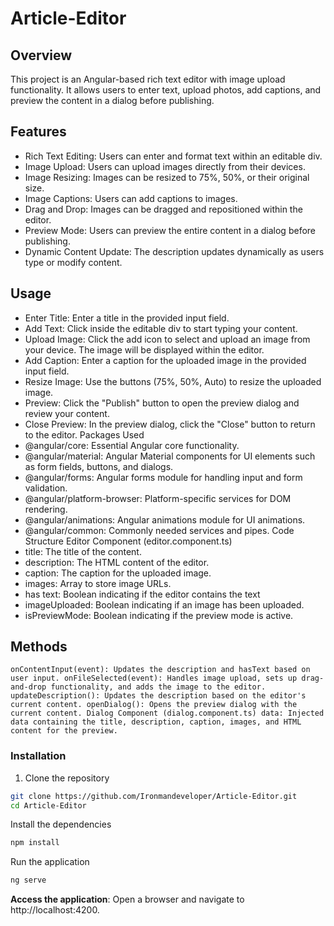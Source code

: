 
# Article-Editor

## Overview

This project is an Angular-based rich text editor with image upload functionality. It allows users to enter text, upload photos, add captions, and preview the content in a dialog before publishing.


## Features

-	Rich Text Editing: Users can enter and format text within an editable div.
-	Image Upload: Users can upload images directly from their devices.
-	Image Resizing: Images can be resized to 75%, 50%, or their original size.
-	Image Captions: Users can add captions to images.
-	Drag and Drop: Images can be dragged and repositioned within the editor.
-	Preview Mode: Users can preview the entire content in a dialog before publishing.
-	Dynamic Content Update: The description updates dynamically as users type or modify content.


## Usage
-	Enter Title: Enter a title in the provided input field.
-	Add Text: Click inside the editable div to start typing your content.
-	Upload Image: Click the add icon to select and upload an image from your device. The image will be displayed within the editor.
-	Add Caption: Enter a caption for the uploaded image in the provided input field.
-	Resize Image: Use the buttons (75%, 50%, Auto) to resize the uploaded image.
-	Preview: Click the "Publish" button to open the preview dialog and review your content.
-	Close Preview: In the preview dialog, click the "Close" button to return to the editor.
Packages Used
-	@angular/core: Essential Angular core functionality.
-	@angular/material: Angular Material components for UI elements such as form fields, buttons, and dialogs.
-	@angular/forms: Angular forms module for handling input and form validation.
-	@angular/platform-browser: Platform-specific services for DOM rendering.
-	@angular/animations: Angular animations module for UI animations.
-	@angular/common: Commonly needed services and pipes.
Code Structure
Editor Component (editor.component.ts)
-	title: The title of the content.
-	description: The HTML content of the editor.
-	caption: The caption for the uploaded image.
-	images: Array to store image URLs.
-	has text: Boolean indicating if the editor contains the text
-	imageUploaded: Boolean indicating if an image has been uploaded.
-	isPreviewMode: Boolean indicating if the preview mode is active.

## Methods
``
onContentInput(event): Updates the description and hasText based on user input.
onFileSelected(event): Handles image upload, sets up drag-and-drop functionality, and adds the image to the editor.
updateDescription(): Updates the description based on the editor's current content.
openDialog(): Opens the preview dialog with the current content.
Dialog Component (dialog.component.ts)
data: Injected data containing the title, description, caption, images, and HTML content for the preview.
``

 ### Installation

1. Clone the repository

```bash
git clone https://github.com/Ironmandeveloper/Article-Editor.git
cd Article-Editor
```
 Install the dependencies
```bash
npm install
```
 Run the application
```bash
ng serve
```


**Access the application**: Open a browser and navigate to http://localhost:4200.
